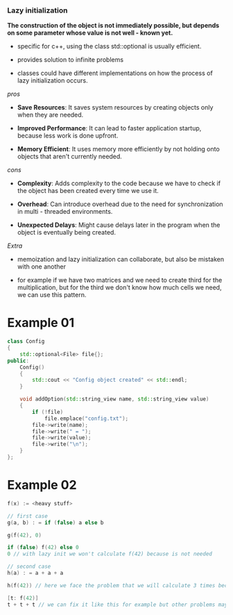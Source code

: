 ### Lazy initialization ###

**The construction of the object is not immediately possible, but depends on some parameter whose value is not well - known yet.**

+ specific for c++, using the class std::optional is usually efficient.

+ provides solution to infinite problems

+ classes could have different implementations on how the process of lazy initialization occurs.

*pros*

+ **Save Resources**: It saves system resources by creating objects only when they are needed.

+ **Improved Performance**: It can lead to faster application startup, because less work is done upfront.

+ **Memory Efficient**: It uses memory more efficiently by not holding onto objects that aren't currently needed.

*cons*

+ **Complexity**: Adds complexity to the code because we have to check if the object has been created every time we use it.

+ **Overhead**: Can introduce overhead due to the need for synchronization in multi - threaded environments.

+ **Unexpected Delays**: Might cause delays later in the program when the object is eventually being created.

*Extra*

+ memoization and lazy initialization can collaborate, but also be mistaken with one another

+ for example if we have two matrices and we need to create third for the multiplication, but for the third we don't know how much cells we need, we can use this pattern.

# Example 01 #

```c++
class Config
{
    std::optional<File> file{};
public:
    Config()
    {
        std::cout << "Config object created" << std::endl;
    }

    void addOption(std::string_view name, std::string_view value)
    {
        if (!file)
            file.emplace("config.txt");
        file->write(name);
        file->write(" = ");
        file->write(value);
        file->write("\n");
    }
};
```

# Example 02 #

```c++
f(x) := <heavy stuff>

// first case
g(a, b) : = if (false) a else b

g(f(42), 0)

if (false) f(42) else 0
0 // with lazy init we won't calculate f(42) because is not needed

// second case
h(a) : = a + a + a

h(f(42)) // here we face the problem that we will calculate 3 times because of lazy init

[t: f(42)]
t + t + t // we can fix it like this for example but other problems may occur, that's why **it depends**
```

